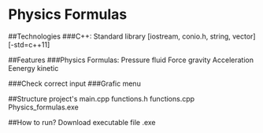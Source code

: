 # Physics Formulas

##Technologies
###C++:
Standard library [iostream, conio.h, string, vector]
[-std=c++11]

##Features
###Physics Formulas:
Pressure fluid
Force gravity
Acceleration
Eenergy kinetic

###Check correct input
###Grafic menu

##Structure project's
main.cpp
functions.h
functions.cpp	
Physics_formulas.exe

##How to run?
Download executable file .exe 